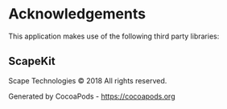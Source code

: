 # Acknowledgements
This application makes use of the following third party libraries:

## ScapeKit

Scape Technologies © 2018 All rights reserved.

Generated by CocoaPods - https://cocoapods.org
